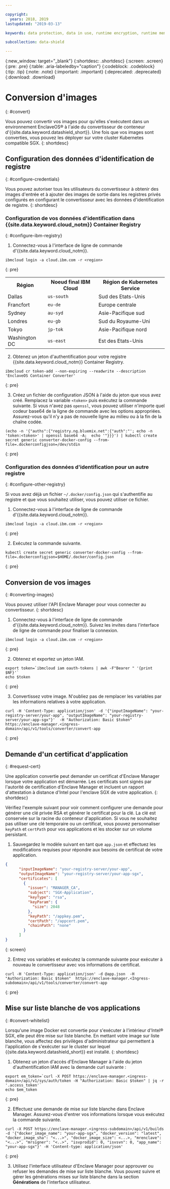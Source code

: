```yaml
---

copyright:
  years: 2018, 2019
lastupdated: "2019-03-13"

keywords: data protection, data in use, runtime encryption, runtime memory encryption, encrypted memory, intel sgx, software guard extensions, fortanix runtime encryption

subcollection: data-shield

---
```


{:new_window: target="_blank"}
{:shortdesc: .shortdesc}
{:screen: .screen}
{:pre: .pre}
{:table: .aria-labeledby="caption"}
{:codeblock: .codeblock}
{:tip: .tip}
{:note: .note}
{:important: .important}
{:deprecated: .deprecated}
{:download: .download}

# Conversion d'images
{: #convert}

Vous pouvez convertir vos images pour qu'elles s'exécutent dans un environnement EnclaveOS® à l'aide du convertisseur de conteneur d'{{site.data.keyword.datashield_short}}. Une fois que vos images sont converties, vous pouvez les déployer sur votre cluster Kubernetes compatible SGX.
{: shortdesc}


## Configuration des données d'identification de registre
{: #configure-credentials}

Vous pouvez autoriser tous les utilisateurs du convertisseur à obtenir des images d'entrée et à ajouter des images de sortie dans les registres privés configurés en configurant le convertisseur avec les données d'identification de registre.
{: shortdesc}

### Configuration de vos données d'identification dans {{site.data.keyword.cloud_notm}} Container Registry
{: #configure-ibm-registry}

1. Connectez-vous à l'interface de ligne de commande d'{{site.data.keyword.cloud_notm}}.

  ```
  ibmcloud login -a cloud.ibm.com -r <region>
  ```
  {: pre}

  <table>
    <tr>
      <th>Région</th>
      <th>Noeud final IBM Cloud</th>
      <th>Région de Kubernetes Service</th>
    </tr>
    <tr>
      <td>Dallas</td>
      <td><code>us-south</code></td>
      <td>Sud des Etats-Unis</td>
    </tr>
    <tr>
      <td>Francfort</td>
      <td><code>eu-de</code></td>
      <td>Europe centrale</td>
    </tr>
    <tr>
      <td>Sydney</td>
      <td><code>au-syd</code></td>
      <td>Asie-Pacifique sud</td>
    </tr>
    <tr>
      <td>Londres</td>
      <td><code>eu-gb</code></td>
      <td>Sud du Royaume-Uni</td>
    </tr>
    <tr>
      <td>Tokyo</td>
      <td><code>jp-tok</code></td>
      <td>Asie-Pacifique nord</td>
    </tr>
    <tr>
      <td>Washington DC</td>
      <td><code>us-east</code></td>
      <td>Est des Etats-Unis</td>
    </tr>
  </table>

2. Obtenez un jeton d'authentification pour votre registre {{site.data.keyword.cloud_notm}} Container Registry.

  ```
  ibmcloud cr token-add --non-expiring --readwrite --description 'EnclaveOS Container Converter'
  ```
  {: pre}

3. Créez un fichier de configuration JSON à l'aide du jeton que vous avez créé. Remplacez la variable `<token>` puis exécutez la commande suivante. Si vous n'avez pas `openssl`, vous pouvez utiliser n'importe quel codeur base64 de la ligne de commande avec les options appropriées. Assurez-vous qu'il n'y a pas de nouvelle ligne au milieu ou à la fin de la chaîne codée.

  ```
  (echo -n '{"auths":{"registry.ng.bluemix.net":{"auth":"'; echo -n 'token:<token>' | openssl base64 -A;  echo '"}}}') | kubectl create secret generic converter-docker-config --from-file=.dockerconfigjson=/dev/stdin
  ```
  {: pre}

### Configuration des données d'identification pour un autre registre
{: #configure-other-registry}

Si vous avez déjà un fichier `~/.docker/config.json` qui s'authentifie au registre et que vous souhaitez utiliser, vous pouvez utiliser ce fichier.

1. Connectez-vous à l'interface de ligne de commande d'{{site.data.keyword.cloud_notm}}.

  ```
  ibmcloud login -a cloud.ibm.com -r <region>
  ```
  {: pre}

2. Exécutez la commande suivante.

  ```
  kubectl create secret generic converter-docker-config --from-file=.dockerconfigjson=$HOME/.docker/config.json
  ```
  {: pre}



## Conversion de vos images
{: #converting-images}

Vous pouvez utiliser l'API Enclave Manager pour vous connecter au convertisseur.
{: shortdesc}

1. Connectez-vous à l'interface de ligne de commande d'{{site.data.keyword.cloud_notm}}. Suivez les invites dans l'interface de ligne de commande pour finaliser la connexion.

  ```
  ibmcloud login -a cloud.ibm.com -r <region>
  ```
  {: pre}

2. Obtenez et exportez un jeton IAM.

  ```
  export token=`ibmcloud iam oauth-tokens | awk -F"Bearer " '{print $NF}'`
  echo $token
  ```
  {: pre}

3. Convertissez votre image. N'oubliez pas de remplacer les variables par les informations relatives à votre application.

  ```
  curl -H 'Content-Type: application/json' -d '{"inputImageName": "your-registry-server/your-app", "outputImageName": "your-registry-server/your-app-sgx"}'  -H "Authorization: Basic $token"  https://enclave-manager.<ingress-domain>/api/v1/tools/converter/convert-app
  ```
  {: pre}



## Demande d'un certificat d'application 
{: #request-cert}

Une application convertie peut demander un certificat d'Enclave Manager lorsque votre application est démarrée. Les certificats sont signés par l'autorité de certification d'Enclave Manager et incluent un rapport d'attestation à distance d'Intel pour l'enclave SGX de votre application.
{: shortdesc}

Vérifiez l'exemple suivant pour voir comment configurer une demande pour générer une clé privée RSA et générer le certificat pour la clé. La clé est conservée sur la racine du conteneur d'application. Si vous ne souhaitez pas utiliser une clé temporaire ou un certificat, vous pouvez personnaliser `keyPath` et `certPath` pour vos applications et les stocker sur un volume persistant.

1. Sauvegardez le modèle suivant en tant que `app.json` et effectuez les modifications requises pour répondre aux besoins de certificat de votre application.

 ```json
 {
       "inputImageName": "your-registry-server/your-app",
       "outputImageName": "your-registry-server/your-app-sgx",
       "certificates": [
         {
           "issuer": "MANAGER_CA",
           "subject": "SGX-Application",
           "keyType": "rsa",
           "keyParam": {
             "size": 2048
           },
           "keyPath": "/appkey.pem",
           "certPath": "/appcert.pem",
           "chainPath": "none"
         }
       ]
 }
 ```
 {: screen}

2. Entrez vos variables et exécutez la commande suivante pour exécuter à nouveau le convertisseur avec vos informations de certificat.

 ```
 curl -H 'Content-Type: application/json' -d @app.json  -H "Authorization: Basic $token"  https://enclave-manager.<Ingress-subdomain>/api/v1/tools/converter/convert-app
 ```
 {: pre}


## Mise sur liste blanche de vos applications
{: #convert-whitelist}

Lorsqu'une image Docker est convertie pour s'exécuter à l'intérieur d'Intel® SGX, elle peut être mise sur liste blanche. En mettant votre image sur liste blanche, vous affectez des privilèges d'administrateur qui permettent à l'application de s'exécuter sur le cluster sur lequel {{site.data.keyword.datashield_short}} est installé.
{: shortdesc}

1. Obtenez un jeton d'accès d'Enclave Manager à l'aide du jeton d'authentification IAM avec la demande curl suivante :

  ```
  export em_token=`curl -X POST https://enclave-manager.<ingress-domain>/api/v1/sys/auth/token -H "Authorization: Basic $token" | jq -r '.access_token'`
  echo $em_token
  ```
  {: pre}

2. Effectuez une demande de mise sur liste blanche dans Enclave Manager. Assurez-vous d'entrer vos informations lorsque vous exécutez la commande suivante.

  ```
  curl -X POST https://enclave-manager.<ingress-subdomain>/api/v1/builds -d '{"docker_image_name": "your-app-sgx", "docker_version": "latest", "docker_image_sha": "<...>", "docker_image_size": <...>, "mrenclave": "<...>", "mrsigner": "<..>", "isvprodid": 0, "isvsvn": 0, "app_name": "your-app-sgx"}' -H 'Content-type: application/json'
  ```
  {: pre}

3. Utilisez l'interface utilisateur d'Enclave Manager pour approuver ou refuser les demandes de mise sur liste blanche. Vous pouvez suivre et gérer les générations mises sur liste blanche dans la section **Générations** de l'interface utilisateur.
